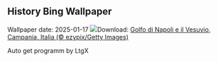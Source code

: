 ## History Bing Wallpaper
Wallpaper date: 2025-01-17
![](https://www.bing.com/th?id=OHR.NapoliPizza_IT-IT7432865458_UHD.jpg&w=1000)Download: [Golfo di Napoli e il Vesuvio, Campania, Italia (© ezypix/Getty Images)](https://www.bing.com/th?id=OHR.NapoliPizza_IT-IT7432865458_UHD.jpg)

Auto get programm by LtgX
